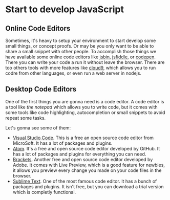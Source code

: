 # Start to develop JavaScript

## Online Code Editors

Sometimes, it's heavy to setup your environment to start develop some small things, or concept proofs. Or may be you only want to be able to share a small snippet with other people. To accomplish those things we have available some online code editors like [jsbin](https://jsbin.com), [jsfiddle](https://jsfiddle.net/), or [codepen](http://codepen.io/). There you can write your code a run it without leave the browser. There are too others tools with more features like
[cloud9](https://c9.io/), which allows you to run codre from other languages, or even run a web server in nodejs.

## Desktop Code Editors

One of the first things you are gonna need is a code editor. A code
editor is a tool like *the notepad* which allows you to write code, but
it comes with some tools like code highlighting, autocompletion or small
snippets to avoid repeat some tasks.

Let's gonna see some of them:

- [Visual Studio Code](https://code.visualstudio.com/). This is a free
  an open source code editor from MicroSoft. It has a lot of packages
and plugins.
- [Atom](https://atom.io/). It's a free and open source code editor developed by GitHub.
  It has a lot of packages and plugins for everything you can need.
- [Brackets](http://brackets.io/). Another free and open source code editor developed by Adobe. It comes with Live Preview, which is a good feature for newbies, it allows you preview every change you made on your code files in the browser.
- [Sublime Text](https://www.sublimetext.com/). One of the most famous
  code editor. It has a bunch of packages and plugins. It isn't free,
but you can download a trial version which is completly functional.


